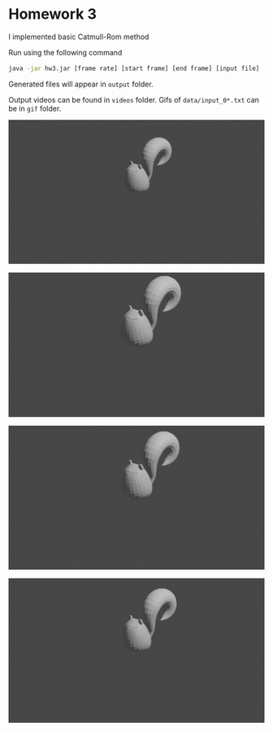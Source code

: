 # Homework 3
I implemented basic Catmull-Rom method

Run using the following command
```bash
java -jar hw3.jar [frame rate] [start frame] [end frame] [input file]
```
Generated files will appear in `output` folder. 

Output videos can be found in `videos` folder.
Gifs of `data/input_0*.txt` can be in `gif` folder.

![input_00.txt](gif/output_00.gif)


![input_01.txt](gif/output_01.gif)


![input_02.txt](gif/output_02.gif)


![input_03.txt](gif/output_03.gif)
